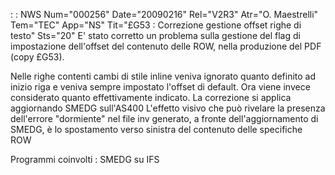  :  : NWS Num="000256" Date="20090216" Rel="V2R3" Atr="O. Maestrelli" Tem="TEC" App="NS" Tit="£G53 :  Correzione gestione offset righe di testo" Sts="20"
E' stato corretto un problema sulla gestione del flag di impostazione dell'offset del contenuto delle ROW, nella produzione del PDF (copy £G53).

Nelle righe contenti cambi di stile inline veniva ignorato quanto definito ad inizio riga e veniva
sempre impostato l'offset di default.
Ora viene invece considerato quanto effettivamente indicato.
La correzione si applica aggiornando SMEDG sull'AS400
L'effetto visivo che può rivelare la presenza dell'errore "dormiente" nel file inv generato, a fronte dell'aggiornamento di SMEDG, è lo spostamento verso sinistra del contenuto delle specifiche
ROW

Programmi coinvolti :  SMEDG su IFS
